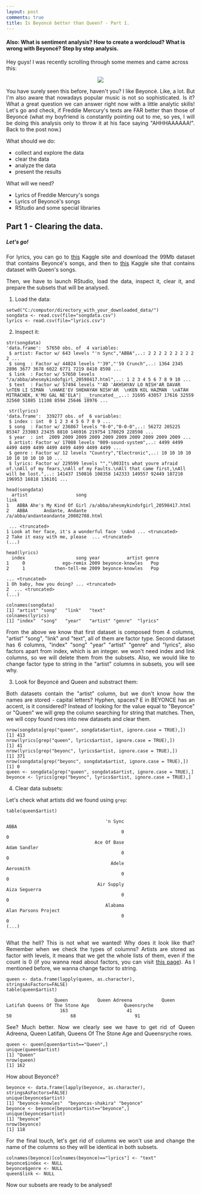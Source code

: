 ```yaml
---
layout: post
comments: true
title: Is Beyoncé better than Queen? - Part 1.
---
```

#### Also: What is sentiment analysis? How to create a wordcloud? What is wrong with Beyoncé? Step by step analysis.


Hey guys! I was recently scrolling through some memes and came across this:
<p align="center">
  <img src="/images/bey_vs_queen/bijons.jpg">
</p>

<p align="justify">You have surely seen this before, haven't you? I like Beyoncé. Like, a lot. But I'm also aware that nowadays popular music is not so sophisticated. Is it? What a great question we can answer right now with a little analytic skills! Let's go and check, if Freddie Mercury's texts are FAR better than those of Beyoncé (what my boyfriend is constantly pointing out to me, so yes, I will be doing this analysis only to throw it at his face saying "AHHHAAAAAA!". Back to the post now.)</p>

What should we do:
 - collect and explore the data
 - clear the data
 - analyze the data
 - present the results
 
 What will we need?
- Lyrics of Freddie Mercury's songs
- Lyrics of Beyoncé's songs
- RStudio and some special libraries
 
## Part 1 - Clearing the data.

##### Let's go!
<p align="justify">For lyrics, you can go to <a href="https://www.kaggle.com/gyani95/380000-lyrics-from-metrolyrics">this</a> Kaggle site and download the 99Mb dataset that contains Beyoncé's songs, and then to <a href="https://www.kaggle.com/mousehead/songlyrics">this</a> Kaggle site that contains dataset with Queen's songs.</p>

<p align="justify">Then, we have to launch RStudio, load the data, inspect it, clear it, and prepare the subsets that will be analysed.</p>

1. Load the data:

```
setwd("C:/computor/directory_with_your_downloaded_data/")
songdata <- read.csv(file="songdata.csv")
lyrics <- read.csv(file="lyrics.csv")
```

2. Inspect it:

```
str(songdata)
'data.frame':  57650 obs. of  4 variables:
 $ artist: Factor w/ 643 levels "'n Sync","ABBA",..: 2 2 2 2 2 2 2 2 2 2 ...
 $ song  : Factor w/ 44824 levels "'39","'59 Crunch",..: 1364 2345 2896 3677 3678 6022 6771 7219 8410 8598 ...
 $ link  : Factor w/ 57650 levels "/a/abba/ahesmykindofgirl_20598417.html",..: 1 2 3 4 5 6 7 8 9 10 ...
 $ text  : Factor w/ 57494 levels "'AD 'AKHSHYAV LO NISH'AR DAVAR  \nTEN LI SIMAN  \nHAKE'EV SHEHAYAH NISH'AR  \nKEN KOL HAZMAN  \nATAH MITRACHEK, K'MU GAL NE'ELA"| __truncated__,..: 31695 43057 17616 32559 32560 51085 11108 8594 25646 18976 ...

 str(lyrics)
'data.frame':  339277 obs. of  6 variables:
 $ index : int  0 1 2 3 4 5 6 7 8 9 ...
 $ song  : Factor w/ 236867 levels "0-0","0-0-0",..: 56272 205225 85347 233083 23435 8810 146916 219754 178029 228598 ...
 $ year  : int  2009 2009 2009 2009 2009 2009 2009 2009 2009 2009 ...
 $ artist: Factor w/ 17088 levels "009-sound-system",..: 4499 4499 4499 4499 4499 4499 4499 4499 4499 4499 ...
 $ genre : Factor w/ 12 levels "Country","Electronic",..: 10 10 10 10 10 10 10 10 10 10 ...
 $ lyrics: Factor w/ 229599 levels "","\003Its what youre afraid of.\nAll of my fears,\nAll of my Faults.\nAll that came first,\nAll will be lost.",..: 141437 150816 108358 142333 149557 92449 187210 196953 16818 136101 ...

head(songdata)
  artist                  song                                       link
1   ABBA Ahe's My Kind Of Girl /a/abba/ahesmykindofgirl_20598417.html
2   ABBA      Andante, Andante      /a/abba/andanteandante_20002708.html

 ... <truncated>
1 Look at her face, it's a wonderful face  \nAnd ... <truncated>
2 Take it easy with me, please  ... <truncated>
(...)

head(lyrics)
  index                   song year          artist genre
1     0              ego-remix 2009 beyonce-knowles   Pop
2     1           then-tell-me 2009 beyonce-knowles   Pop
                                                                                              ... <truncated>
1 Oh baby, how you doing? ... <truncated>
2  ... <truncated>
(...)

colnames(songdata)
[1] "artist" "song"   "link"   "text"  
colnames(lyrics)
[1] "index"  "song"   "year"   "artist" "genre"  "lyrics"
```

<p align="justify">From the above we know that first dataset is composed from 4 columns, "artist" "song", "link" and  "text", all of them are factor type. Second dataset has 6 columns, "index"  "song"   "year"   "artist" "genre" and "lyrics", also factors apart from index, which is an integer. we won't need index and link columns, so we will delete them from the subsets. Also, we would like to change factor type  to string in the "artist" columns in subsets, you will see why.</p>

3. Look for Beyoncé and Queen and substract them:

<p align="justify">Both datasets contain the "artist" column, but we don't know how the names are stored - capital letters? Hyphen, spaces? E in BEYONCE has an accent, is it considered? Instead of looking for the value equal to "Beyonce" or "Queen" we will grep the column searching for string that matches. Then, we will copy found rows into new datasets and clear them.</p>

```
nrow(songdata[grep("queen", songdata$artist, ignore.case = TRUE),])
[1] 413
nrow(lyrics[grep("queen", lyrics$artist, ignore.case = TRUE),])
[1] 41
nrow(lyrics[grep("beyonc", lyrics$artist, ignore.case = TRUE),])
[1] 371
nrow(songdata[grep("beyonc", songdata$artist, ignore.case = TRUE),])
[1] 0
queen <- songdata[grep("queen", songdata$artist, ignore.case = TRUE),]
beyonce <- lyrics[grep("beyonc", lyrics$artist, ignore.case = TRUE),]
```

4. Clear data subsets:

Let's check what artists did we found using `grep`:

```
table(queen$artist)

                                     'n Sync                                         ABBA 
                                           0                                            0 
                                 Ace Of Base                                 Adam Sandler 
                                           0                                            0 
                                       Adele                                    Aerosmith 
                                           0                                            0 
                                  Air Supply                                Aiza Seguerra 
                                           0                                            0 
                                     Alabama                         Alan Parsons Project 
                                           0                                            0 
(...)
                                       
```

<p align="justify">What the hell? This is not what we wanted! Why does it look like that? Remember when we check the types of columns? Artists are stored as factor with levels, it means that we get the whole lists of them, even if the count is 0 (if you wanna read about factors, you can visit <a href="https://www.stat.berkeley.edu/classes/s133/factors.html">this page</a>). As I mentioned before, we wanna change factor to string.</p>

```
queen <- data.frame(lapply(queen, as.character), stringsAsFactors=FALSE)
table(queen$artist)

                  Queen           Queen Adreena           Queen Latifah Queens Of The Stone Age             Queensryche 
                    163                      41                      50                      68                      91 

```

<p align="justify">See? Much better. Now we clearly see we have to get rid of Queen Adreena, Queen Latifah, Queens Of The Stone Age and Queensryche rows.</p>

```
queen <- queen[queen$artist=="Queen",]
unique(queen$artist)
[1] "Queen"
nrow(queen)
[1] 162
```

How about Beyoncé?

```
beyonce <- data.frame(lapply(beyonce, as.character), stringsAsFactors=FALSE)
unique(beyonce$artist)
[1] "beyonce-knowles"  "beyoncas-shakira" "beyonce"         
beyonce <- beyonce[beyonce$artist=="beyonce",]
unique(beyonce$artist)
[1] "beyonce"
nrow(beyonce)
[1] 118
```

<p align="justify">For the final touch, let's get rid of columns we won't use and change the name of the columns so they will be identical in both subsets.</p>

```
colnames(beyonce)[colnames(beyonce)=="lyrics"] <- "text"
beyonce$index <- NULL
beyonce$genre <- NULL
queen$link <- NULL
```

Now our subsets are ready to be analysed!
